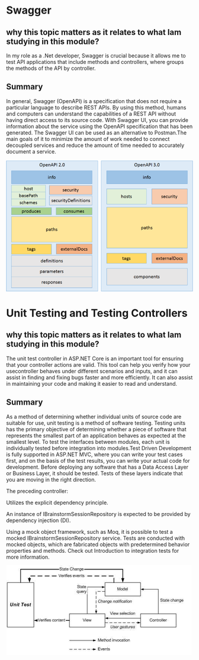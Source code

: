

# Swagger


## why this topic matters as it relates to what Iam studying in this module?

In my role as a .Net developer, Swagger is crucial because it allows me to test API applications that include methods and controllers, where groups the methods of the API by controller.


## Summary

In general, Swagger (OpenAPI) is a specification that does not require a particular language to describe REST APIs. By using this method, humans and computers can understand the capabilities of a REST API without having direct access to its source code. With Swagger UI, you can provide information about the service using the OpenAPI specification that has been generated. The Swagger UI can be used as an alternative to Postman.The main goals of it to minimize the amount of work needed to connect decoupled services and reduce the amount of time needed to accurately document a service.

![In Browser](./Image/17.png)

# Unit Testing and Testing Controllers

## why this topic matters as it relates to what Iam studying in this module?

The unit test controller in ASP.NET Core is an important tool for ensuring that your controller actions are valid. This tool can help you verify how your usecontroller behaves under different scenarios and inputs, and it can assist in finding and fixing bugs faster and more efficiently. It can also assist in maintaining your code and making it easier to read and understand.

## Summary

As a method of determining whether individual units of source code are suitable for use, unit testing is a method of software testing. Testing units has the primary objective of determining whether a piece of software that represents the smallest part of an application behaves as expected at the smallest level. To test the interfaces between modules, each unit is individually tested before integration into modules.Test Driven Development is fully supported in ASP.NET MVC, where you can write your test cases first, and on the basis of the test results, you can write your actual code for development. Before deploying any software that has a Data Access Layer or Business Layer, it should be tested. Tests of these layers indicate that you are moving in the right direction.


The preceding controller:

Utilizes the explicit dependency principle.

An instance of IBrainstormSessionRepository is expected to be provided by dependency injection (DI).

Using a mock object framework, such as Moq, it is possible to test a mocked IBrainstormSessionRepository service. Tests are conducted with mocked objects, which are fabricated objects with predetermined behavior properties and methods. Check out Introduction to integration tests for more information.



![In Browser](./Image/18.jpg)


